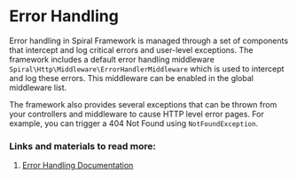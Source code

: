 # Error Handling

Error handling in Spiral Framework is managed through a set of components that intercept and log critical errors and user-level exceptions. The framework includes a default error handling middleware `Spiral\Http\Middleware\ErrorHandlerMiddleware` which is used to intercept and log these errors. This middleware can be enabled in the global middleware list.

The framework also provides several exceptions that can be thrown from your controllers and middleware to cause HTTP level error pages. For example, you can trigger a 404 Not Found using `NotFoundException`.

### Links and materials to read more:
1. [Error Handling Documentation](https://spiral.dev/docs/http-errors/current/en)
